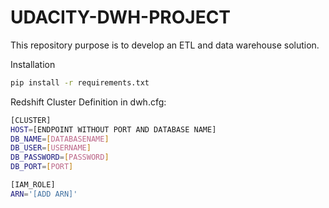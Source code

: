 # UDACITY-DWH-PROJECT   

This repository purpose is to develop an ETL and data warehouse solution.


Installation

```bash
pip install -r requirements.txt
```

Redshift Cluster Definition in dwh.cfg:
```bash
[CLUSTER]
HOST=[ENDPOINT WITHOUT PORT AND DATABASE NAME]
DB_NAME=[DATABASENAME]
DB_USER=[USERNAME]
DB_PASSWORD=[PASSWORD]
DB_PORT=[PORT]

[IAM_ROLE]
ARN='[ADD ARN]'
```
